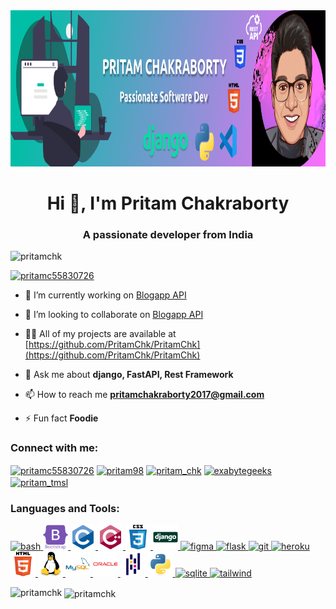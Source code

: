 <img src="https://github.com/PritamChk/PritamChk/blob/main/Github%20Banner.png" alt="Not Found" height="250" width="700">

<h1 align="center">Hi 👋, I'm Pritam Chakraborty</h1>
<h3 align="center">A passionate developer from India</h3>

<p align="left"> <img src="https://komarev.com/ghpvc/?username=pritamchk&label=Profile%20views&color=0e75b6&style=flat" alt="pritamchk" /> </p>

<p align="left"> <a href="https://twitter.com/pritamc55830726" target="blank"><img src="https://img.shields.io/twitter/follow/pritamc55830726?logo=twitter&style=for-the-badge" alt="pritamc55830726" /></a> </p>

- 🔭 I’m currently working on [Blogapp API](https://github.com/PritamChk/BlogAPI)

- 👯 I’m looking to collaborate on [Blogapp API](https://github.com/PritamChk/BlogAPI)

- 👨‍💻 All of my projects are available at [https://github.com/PritamChk/PritamChk](https://github.com/PritamChk/PritamChk)

- 💬 Ask me about **django, FastAPI, Rest Framework**

- 📫 How to reach me **pritamchakraborty2017@gmail.com**

- ⚡ Fun fact **Foodie**

<h3 align="left">Connect with me:</h3>
<p align="left">
<a href="https://twitter.com/pritamc55830726" target="blank"><img align="center" src="https://raw.githubusercontent.com/rahuldkjain/github-profile-readme-generator/master/src/images/icons/Social/twitter.svg" alt="pritamc55830726" height="30" width="40" /></a>
<a href="https://linkedin.com/in/pritam98" target="blank"><img align="center" src="https://raw.githubusercontent.com/rahuldkjain/github-profile-readme-generator/master/src/images/icons/Social/linked-in-alt.svg" alt="pritam98" height="30" width="40" /></a>
<a href="https://instagram.com/pritam_chk" target="blank"><img align="center" src="https://raw.githubusercontent.com/rahuldkjain/github-profile-readme-generator/master/src/images/icons/Social/instagram.svg" alt="pritam_chk" height="30" width="40" /></a>
<a href="https://www.youtube.com/c/exabytegeeks" target="blank"><img align="center" src="https://raw.githubusercontent.com/rahuldkjain/github-profile-readme-generator/master/src/images/icons/Social/youtube.svg" alt="exabytegeeks" height="30" width="40" /></a>
<a href="https://www.codechef.com/users/pritam_tmsl" target="blank"><img align="center" src="https://cdn.jsdelivr.net/npm/simple-icons@3.1.0/icons/codechef.svg" alt="pritam_tmsl" height="30" width="40" /></a>
</p>

<h3 align="left">Languages and Tools:</h3>
<p align="left"> <a href="https://www.gnu.org/software/bash/" target="_blank" rel="noreferrer"> <img src="https://www.vectorlogo.zone/logos/gnu_bash/gnu_bash-icon.svg" alt="bash" width="40" height="40"/> </a> <a href="https://getbootstrap.com" target="_blank" rel="noreferrer"> <img src="https://raw.githubusercontent.com/devicons/devicon/master/icons/bootstrap/bootstrap-plain-wordmark.svg" alt="bootstrap" width="40" height="40"/> </a> <a href="https://www.cprogramming.com/" target="_blank" rel="noreferrer"> <img src="https://raw.githubusercontent.com/devicons/devicon/master/icons/c/c-original.svg" alt="c" width="40" height="40"/> </a> <a href="https://www.w3schools.com/cpp/" target="_blank" rel="noreferrer"> <img src="https://raw.githubusercontent.com/devicons/devicon/master/icons/cplusplus/cplusplus-original.svg" alt="cplusplus" width="40" height="40"/> </a> <a href="https://www.w3schools.com/css/" target="_blank" rel="noreferrer"> <img src="https://raw.githubusercontent.com/devicons/devicon/master/icons/css3/css3-original-wordmark.svg" alt="css3" width="40" height="40"/> </a> <a href="https://www.djangoproject.com/" target="_blank" rel="noreferrer"> <img src="https://raw.githubusercontent.com/devicons/devicon/master/icons/django/django-original.svg" alt="django" width="40" height="40"/> </a> <a href="https://www.figma.com/" target="_blank" rel="noreferrer"> <img src="https://www.vectorlogo.zone/logos/figma/figma-icon.svg" alt="figma" width="40" height="40"/> </a> <a href="https://flask.palletsprojects.com/" target="_blank" rel="noreferrer"> <img src="https://www.vectorlogo.zone/logos/pocoo_flask/pocoo_flask-icon.svg" alt="flask" width="40" height="40"/> </a> <a href="https://git-scm.com/" target="_blank" rel="noreferrer"> <img src="https://www.vectorlogo.zone/logos/git-scm/git-scm-icon.svg" alt="git" width="40" height="40"/> </a> <a href="https://heroku.com" target="_blank" rel="noreferrer"> <img src="https://www.vectorlogo.zone/logos/heroku/heroku-icon.svg" alt="heroku" width="40" height="40"/> </a> <a href="https://www.w3.org/html/" target="_blank" rel="noreferrer"> <img src="https://raw.githubusercontent.com/devicons/devicon/master/icons/html5/html5-original-wordmark.svg" alt="html5" width="40" height="40"/> </a> <a href="https://www.linux.org/" target="_blank" rel="noreferrer"> <img src="https://raw.githubusercontent.com/devicons/devicon/master/icons/linux/linux-original.svg" alt="linux" width="40" height="40"/> </a> <a href="https://www.mysql.com/" target="_blank" rel="noreferrer"> <img src="https://raw.githubusercontent.com/devicons/devicon/master/icons/mysql/mysql-original-wordmark.svg" alt="mysql" width="40" height="40"/> </a> <a href="https://www.oracle.com/" target="_blank" rel="noreferrer"> <img src="https://raw.githubusercontent.com/devicons/devicon/master/icons/oracle/oracle-original.svg" alt="oracle" width="40" height="40"/> </a> <a href="https://pandas.pydata.org/" target="_blank" rel="noreferrer"> <img src="https://raw.githubusercontent.com/devicons/devicon/2ae2a900d2f041da66e950e4d48052658d850630/icons/pandas/pandas-original.svg" alt="pandas" width="40" height="40"/> </a> <a href="https://www.python.org" target="_blank" rel="noreferrer"> <img src="https://raw.githubusercontent.com/devicons/devicon/master/icons/python/python-original.svg" alt="python" width="40" height="40"/> </a> <a href="https://www.sqlite.org/" target="_blank" rel="noreferrer"> <img src="https://www.vectorlogo.zone/logos/sqlite/sqlite-icon.svg" alt="sqlite" width="40" height="40"/> </a> <a href="https://tailwindcss.com/" target="_blank" rel="noreferrer"> <img src="https://www.vectorlogo.zone/logos/tailwindcss/tailwindcss-icon.svg" alt="tailwind" width="40" height="40"/> </a> </p>

<p><img align="left" src="https://github-readme-stats.vercel.app/api/top-langs?username=pritamchk&show_icons=true&locale=en&layout=compact" alt="pritamchk" /></p>

<p>&nbsp;<img align="center" src="https://github-readme-stats.vercel.app/api?username=pritamchk&show_icons=true&locale=en" alt="pritamchk" /></p>
